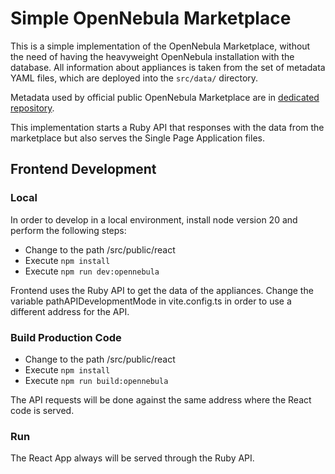 # Simple OpenNebula Marketplace

This is a simple implementation of the OpenNebula Marketplace, without
the need of having the heavyweight OpenNebula installation with the database.
All information about appliances is taken from the set of metadata YAML files,
which are deployed into the `src/data/` directory.

Metadata used by official public OpenNebula Marketplace are in [dedicated repository](https://github.com/OpenNebula/marketplace).

This implementation starts a Ruby API that responses with the data from the marketplace but also serves the Single Page Application files.

## Frontend Development

### Local

In order to develop in a local environment, install node version 20 and perform the following steps:
- Change to the path /src/public/react
- Execute `npm install`
- Execute `npm run dev:opennebula`

Frontend uses the Ruby API to get the data of the appliances. Change the variable pathAPIDevelopmentMode in vite.config.ts in order to use a different address for the API.

### Build Production Code

- Change to the path /src/public/react
- Execute `npm install`
- Execute `npm run build:opennebula`

The API requests will be done against the same address where the React code is served.

### Run

The React App always will be served through the Ruby API.